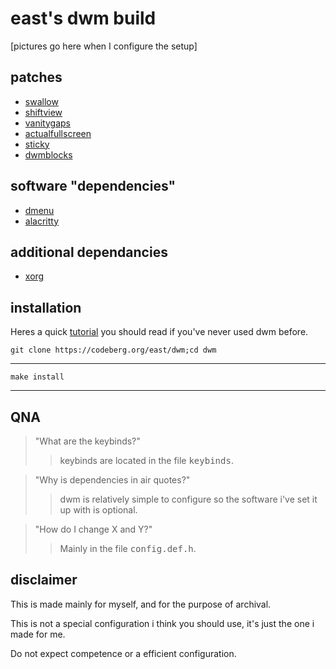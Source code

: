 east's dwm build
=================

[pictures go here when I configure the setup]


patches
-------
* [swallow](https://dwm.suckless.org/patches/swallow/)
* [shiftview](https://lists.suckless.org/dev/1104/7590.html/)
* [vanitygaps](https://dwm.suckless.org/patches/vanitygaps/)
* [actualfullscreen](https://dwm.suckless.org/patches/actualfullscreen/)
* [sticky](https://dwm.suckless.org/patches/sticky/)
* [dwmblocks](https://github.com/ashish-yadav11)


software "dependencies"
---------------------
* [dmenu](https://tools.suckless.org/dmenu/)
* [alacritty](https://github.com/alacritty/alacritty)


additional dependancies
-----------------------

* [xorg](https://wiki.gentoo.org/wiki/Xorg/Guide)


installation
------------

Heres a quick [tutorial](https://dwm.suckless.org/tutorial/) you should read if you've never used dwm before.


    git clone https://codeberg.org/east/dwm;cd dwm

 ------------------------------------------------

    make install


------
QNA
---
>"What are the keybinds?"
>>keybinds are located in the file <kbd>keybinds</kbd>.

>"Why is dependencies in air quotes?"
>>dwm is relatively simple to configure so the software i've set it up with is optional.

>"How do I change X and Y?"
>>Mainly in the file <kbd>config.def.h</kbd>.


disclaimer
----------

This is made mainly for myself, and for the purpose of archival.

This is not a special configuration i think you should use, it's just the one i made for me.

Do not expect competence or a efficient configuration.
